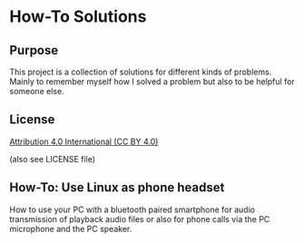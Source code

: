 # How-To Solutions
## Purpose
This project is a collection of solutions for different kinds of problems. Mainly to remember
myself how I solved a problem but also to be helpful for someone else.

## License
[Attribution 4.0 International (CC BY 4.0)](https://creativecommons.org/licenses/by/4.0/)

(also see LICENSE file)

## How-To: Use Linux as phone headset
How to use your PC with a bluetooth paired smartphone for audio transmission of playback
audio files or also for phone calls via the PC microphone and the PC speaker.
